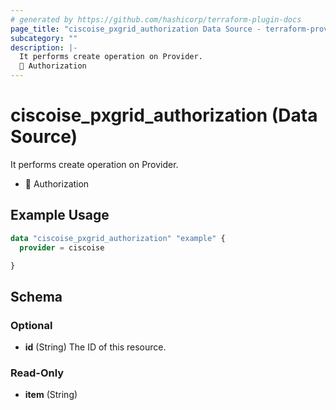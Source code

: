 ```yaml
---
# generated by https://github.com/hashicorp/terraform-plugin-docs
page_title: "ciscoise_pxgrid_authorization Data Source - terraform-provider-ciscoise"
subcategory: ""
description: |-
  It performs create operation on Provider.
  🚧 Authorization
---
```


# ciscoise_pxgrid_authorization (Data Source)

It performs create operation on Provider.

- 🚧 Authorization

## Example Usage

```terraform
data "ciscoise_pxgrid_authorization" "example" {
  provider = ciscoise

}
```

<!-- schema generated by tfplugindocs -->
## Schema

### Optional

- **id** (String) The ID of this resource.

### Read-Only

- **item** (String)


